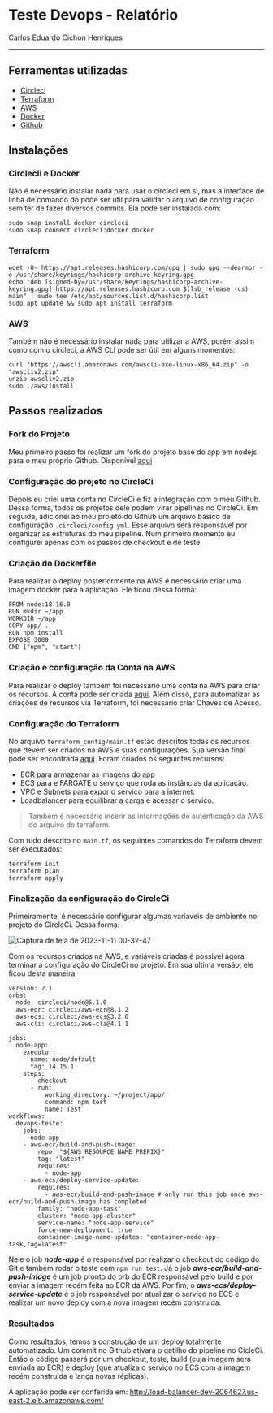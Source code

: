 # Teste Devops - Relatório
Carlos Eduardo Cichon Henriques  

---

## Ferramentas utilizadas
- [Circleci](https://circleci.com/)
- [Terraform](https://www.terraform.io/)
- [AWS](https://aws.amazon.com/pt/?nc2=h_lg)
- [Docker](https://www.docker.com/)
- [Github](https://github.com/carloscichon/carlos-devops-teste)

## Instalações
### Circlecli e Docker
Não é necessário instalar nada para usar o circleci em si, mas a interface de linha de comando do pode ser útil para validar o arquivo de configuração sem ter de fazer diversos commits. Ela pode ser instalada com:
```
sudo snap install docker circleci
sudo snap connect circleci:docker docker
```
### Terraform
```
wget -O- https://apt.releases.hashicorp.com/gpg | sudo gpg --dearmor -o /usr/share/keyrings/hashicorp-archive-keyring.gpg
echo "deb [signed-by=/usr/share/keyrings/hashicorp-archive-keyring.gpg] https://apt.releases.hashicorp.com $(lsb_release -cs) main" | sudo tee /etc/apt/sources.list.d/hashicorp.list
sudo apt update && sudo apt install terraform
```
### AWS
Também não é necessário instalar nada para utilizar a AWS, porém assim como com o circleci, a AWS CLI pode ser útil em alguns momentos:
```
curl "https://awscli.amazonaws.com/awscli-exe-linux-x86_64.zip" -o "awscliv2.zip"
unzip awscliv2.zip
sudo ./aws/install
```

## Passos realizados

### Fork do Projeto
Meu primeiro passo foi realizar um fork do projeto base do app em nodejs para o meu próprio Github. Disponível [aqui](https://github.com/carloscichon/carlos-devops-teste)

### Configuração do projeto no CircleCi
Depois eu criei uma conta no CircleCi e fiz a integração com o meu Github. Dessa forma, todos os projetos dele podem virar pipelines no CircleCi.
Em seguida, adicionei ao meu projeto do Github um arquivo básico de configuração `.circleci/config.yml`.
Esse arquivo será responsável por organizar as estruturas do meu pipeline. Num primeiro momento eu configurei apenas com os passos de checkout e de teste.

### Criação do Dockerfile
Para realizar o deploy posteriormente na AWS é necessário criar uma imagem docker para a aplicação. Ele ficou dessa forma:
```
FROM node:18.16.0
RUN mkdir ~/app
WORKDIR ~/app
COPY app/ .
RUN npm install
EXPOSE 3000
CMD ["npm", "start"]
```

### Criação e configuração da Conta na AWS
Para realizar o deploy também foi necessário uma conta na AWS para criar os recursos. A conta pode ser criada [aqui](https://portal.aws.amazon.com/billing/signup). 
Além disso, para automatizar as criações de recursos via Terraform, foi necessário criar Chaves de Acesso.

### Configuração do Terraform
No arquivo `terraform_config/main.tf` estão descritos todas os recursos que devem ser criados na AWS e suas configurações. Sua versão final pode ser encontrada [aqui](https://github.com/carloscichon/carlos-devops-teste/blob/master/terraform_config/main.tf). 
Foram criados os seguintes recursos:
- ECR para armazenar as imagens do app
- ECS para e FARGATE o serviço que roda as instãncias da aplicação.
- VPC e Subnets para expor o serviço para a internet.
- Loadbalancer para equilibrar a carga e acessar o serviço.

> Também é necessário inserir as informações de autenticação da AWS do arquivo do terraform.

Com tudo descrito no `main.tf`, os seguintes comandos do Terraform devem ser executados:
```
terraform init
terraform plan
terraform apply
```

### Finalização da configuração do CircleCi
Primeiramente, é necessário configurar algumas variáveis de ambiente no projeto do CircleCi. Dessa forma:

![Captura de tela de 2023-11-11 00-32-47](https://i.imgur.com/YJPG0Yl.png)

Com os recursos criados na AWS, e variáveis criadas é possível agora terminar a configuração do CircleCi no projeto. Em sua última versão, ele ficou desta maneira:
```
version: 2.1
orbs:
  node: circleci/node@5.1.0
  aws-ecr: circleci/aws-ecr@8.1.2
  aws-ecs: circleci/aws-ecs@3.2.0
  aws-cli: circleci/aws-cli@4.1.1

jobs:
  node-app:
    executor:
      name: node/default
      tag: 14.15.1
    steps:
      - checkout
      - run:
          working_directory: ~/project/app/
          command: npm test
          name: Test
workflows:
  devops-teste:
    jobs:
    - node-app
    - aws-ecr/build-and-push-image:
        repo: "${AWS_RESOURCE_NAME_PREFIX}"
        tag: "latest"
        requires:
          - node-app
    - aws-ecs/deploy-service-update:
        requires:
          - aws-ecr/build-and-push-image # only run this job once aws-ecr/build-and-push-image has completed
        family: "node-app-task"
        cluster: "node-app-cluster"
        service-name: "node-app-service"
        force-new-deployment: true
        container-image-name-updates: "container=node-app-task,tag=latest"
```

Nele o job ***node-app*** é o responsável por realizar o checkout do código do Git e também rodar o teste com `npm run test`.
Já o job ***aws-ecr/build-and-push-image*** é um job pronto do orb do ECR responsável pelo build e por enviar a imagem recém feita ao ECR da AWS.
Por fim, o ***aws-ecs/deploy-service-update*** é o job responsável por atualizar o serviço no ECS e realizar um novo deploy com a nova imagem recém construída.

### Resultados
Como resultados, temos a construção de um deploy totalmente automatizado. Um commit no Github ativará o gatilho do pipeline no CicleCi. Então o código passará por um checkout, teste, build (cuja imagem será enviada ao ECR) e deploy (que atualiza o serviço no ECS com a imagem recém construída e lança novas réplicas).

A aplicação pode ser conferida em:
http://load-balancer-dev-2064627.us-east-2.elb.amazonaws.com/
